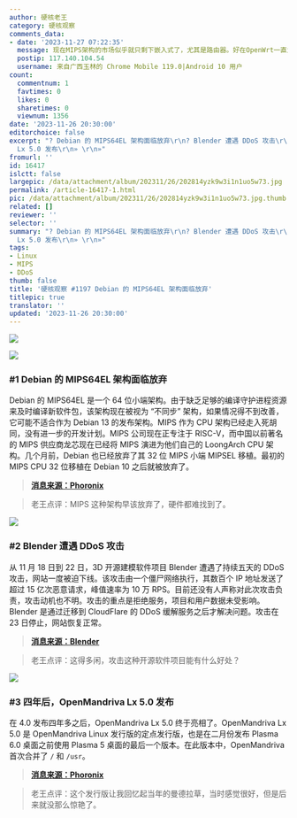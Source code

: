 ```yaml
---
author: 硬核老王
category: 硬核观察
comments_data:
- date: '2023-11-27 07:22:35'
  message: 现在MIPS架构的市场似乎就只剩下嵌入式了，尤其是路由器。好在OpenWrt一直为MIPS架构提供支持
  postip: 117.140.104.54
  username: 来自广西玉林的 Chrome Mobile 119.0|Android 10 用户
count:
  commentnum: 1
  favtimes: 0
  likes: 0
  sharetimes: 0
  viewnum: 1356
date: '2023-11-26 20:30:00'
editorchoice: false
excerpt: "? Debian 的 MIPS64EL 架构面临放弃\r\n? Blender 遭遇 DDoS 攻击\r\n? 四年后，OpenMandriva
  Lx 5.0 发布\r\n» \r\n»"
fromurl: ''
id: 16417
islctt: false
largepic: /data/attachment/album/202311/26/202814yzk9w3i1n1uo5w73.jpg
permalink: /article-16417-1.html
pic: /data/attachment/album/202311/26/202814yzk9w3i1n1uo5w73.jpg.thumb.jpg
related: []
reviewer: ''
selector: ''
summary: "? Debian 的 MIPS64EL 架构面临放弃\r\n? Blender 遭遇 DDoS 攻击\r\n? 四年后，OpenMandriva
  Lx 5.0 发布\r\n» \r\n»"
tags:
- Linux
- MIPS
- DDoS
thumb: false
title: '硬核观察 #1197 Debian 的 MIPS64EL 架构面临放弃'
titlepic: true
translator: ''
updated: '2023-11-26 20:30:00'
---
```


![](/data/attachment/album/202311/26/202814yzk9w3i1n1uo5w73.jpg)


![](/data/attachment/album/202311/26/202824co3bo41lu39303mm.png)


### #1 Debian 的 MIPS64EL 架构面临放弃


Debian 的 MIPS64EL 是一个 64 位小端架构。由于缺乏足够的编译守护进程资源来及时编译新软件包，该架构现在被视为 “不同步” 架构，如果情况得不到改善，它可能不适合作为 Debian 13 的发布架构。MIPS 作为 CPU 架构已经走入死胡同，没有进一步的开发计划。MIPS 公司现在正专注于 RISC-V，而中国以前著名的 MIPS 供应商龙芯现在已经将 MIPS 演进为他们自己的 LoongArch CPU 架构。几个月前，Debian 也已经放弃了其 32 位 MIPS 小端 MIPSEL 移植。最初的 MIPS CPU 32 位移植在 Debian 10 之后就被放弃了。



> 
> **[消息来源：Phoronix](https://www.phoronix.com/news/Debian-MIPS64EL-Risk)**
> 
> 
> 



> 
> 老王点评：MIPS 这种架构早该放弃了，硬件都难找到了。
> 
> 
> 


![](/data/attachment/album/202311/26/202847yd4ikdiiiq4y6a6s.png)


### #2 Blender 遭遇 DDoS 攻击


从 11 月 18 日到 22 日，3D 开源建模软件项目 Blender 遭遇了持续五天的 DDoS 攻击，网站一度被迫下线。该攻击由一个僵尸网络执行，其数百个 IP 地址发送了超过 15 亿次恶意请求，峰值速率为 10 万 RPS。目前还没有人声称对此次攻击负责，攻击动机也不明。攻击的重点是拒绝服务，项目和用户数据未受影响。Blender 是通过迁移到 CloudFlare 的 DDoS 缓解服务之后才解决问题。攻击在 23 日停止，网站恢复正常。



> 
> **[消息来源：Blender](https://www.blender.org/news/cyberattack-november-2023/)**
> 
> 
> 



> 
> 老王点评：这得多闲，攻击这种开源软件项目能有什么好处？
> 
> 
> 


![](/data/attachment/album/202311/26/202904agfyhihi4sii3g3i.png)


### #3 四年后，OpenMandriva Lx 5.0 发布


在 4.0 发布四年多之后，OpenMandriva Lx 5.0 终于亮相了。OpenMandriva Lx 5.0 是 OpenMandriva Linux 发行版的定点发行版，也是在二月份发布 Plasma 6.0 桌面之前使用 Plasma 5 桌面的最后一个版本。在此版本中，OpenMandriva 首次合并了 `/` 和 `/usr`。



> 
> **[消息来源：Phoronix](https://www.phoronix.com/news/OpenMandriva-Lx-5.0)**
> 
> 
> 



> 
> 老王点评：这个发行版让我回忆起当年的曼德拉草，当时感觉很好，但是后来就没那么惊艳了。
> 
> 
>